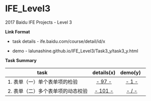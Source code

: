 # IFE_Level3
2017 Baidu IFE Projects - Level 3

**Link Format**

- task details - ife.baidu.com/course/detail/id/x

- demo - lalunashine.github.io/IFE_Level3/Task3_y/task3_y.html

**Task Summary**

| task                      | details(x)                                  | demo(y)   |
| -------------             | :-------------:                                   | :-------------:| 
| 1. 表单（一）单个表单项的检验 | [- 97 -](http://ife.baidu.com/course/detail/id/97)| [- 1 -]( http://lalunashine.github.io/IFE_Level3/Task3_1/task3_1.html)|
| 2. 表单（二）多个表单项的动态校验 | [- 101 -](http://ife.baidu.com/course/detail/id/101)| [- / -]( http://lalunashine.github.io/IFE_Level3/Task3_2/task3_2.html)|
